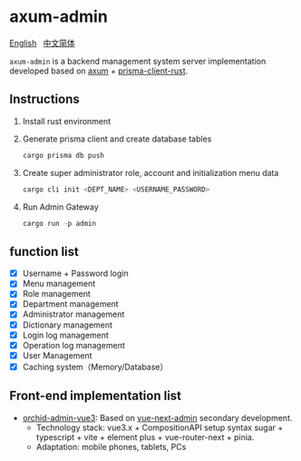 # axum-admin

[English](https://github.com/sanrentai/rsadmin/blob/main/README.md)&nbsp;&nbsp;
[中文简体](https://github.com/sanrentai/rsadmin/blob/main/README.zh-hans.md)&nbsp;&nbsp;

`axum-admin` is a backend management system server implementation developed based on [axum](https://github.com/tokio-rs/axum) + [prisma-client-rust](https://github.com/Brendonovich/prisma-client-rust).

## Instructions

1. Install rust environment

2. Generate prisma client and create database tables

   ```rust
   cargo prisma db push
   ```

3. Create super administrator role, account and initialization menu data

   ```rust
   cargo cli init <DEPT_NAME> <USERNAME_PASSWORD>
   ```

4. Run Admin Gateway

   ```rust
   cargo run -p admin
   ```

## function list

- [x] Username + Password login
- [x] Menu management
- [x] Role management
- [x] Department management
- [x] Administrator management
- [x] Dictionary management
- [x] Login log management
- [x] Operation log management
- [x] User Management
- [x] Caching system（Memory/Database）

## Front-end implementation list

- [orchid-admin-vue3](https://github.com/orchid-admin/orchid-admin-vue3): Based on [vue-next-admin](https://gitee.com/lyt-top/vue-next-admin) secondary development.
  - Technology stack: vue3.x + CompositionAPI setup syntax sugar + typescript + vite + element plus + vue-router-next + pinia.
  - Adaptation: mobile phones, tablets, PCs
